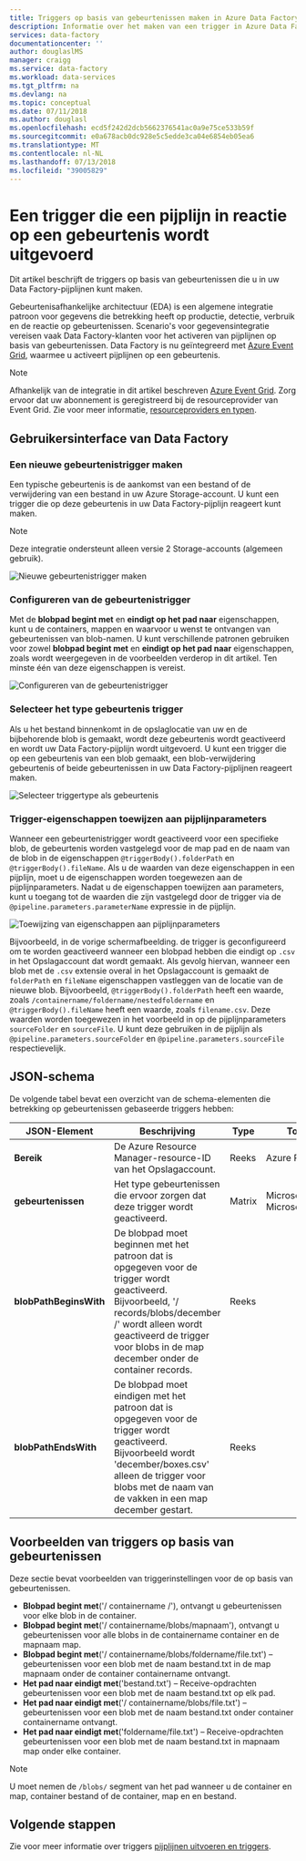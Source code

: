 ```yaml
---
title: Triggers op basis van gebeurtenissen maken in Azure Data Factory | Microsoft Docs
description: Informatie over het maken van een trigger in Azure Data Factory die een pijplijn in reactie op een gebeurtenis wordt uitgevoerd.
services: data-factory
documentationcenter: ''
author: douglaslMS
manager: craigg
ms.service: data-factory
ms.workload: data-services
ms.tgt_pltfrm: na
ms.devlang: na
ms.topic: conceptual
ms.date: 07/11/2018
ms.author: douglasl
ms.openlocfilehash: ecd5f242d2dcb5662376541ac0a9e75ce533b59f
ms.sourcegitcommit: e0a678acb0dc928e5c5edde3ca04e6854eb05ea6
ms.translationtype: MT
ms.contentlocale: nl-NL
ms.lasthandoff: 07/13/2018
ms.locfileid: "39005829"
---
```

# <a name="create-a-trigger-that-runs-a-pipeline-in-response-to-an-event"></a>Een trigger die een pijplijn in reactie op een gebeurtenis wordt uitgevoerd

Dit artikel beschrijft de triggers op basis van gebeurtenissen die u in uw Data Factory-pijplijnen kunt maken.

Gebeurtenisafhankelijke architectuur (EDA) is een algemene integratie patroon voor gegevens die betrekking heeft op productie, detectie, verbruik en de reactie op gebeurtenissen. Scenario's voor gegevensintegratie vereisen vaak Data Factory-klanten voor het activeren van pijplijnen op basis van gebeurtenissen. Data Factory is nu geïntegreerd met [Azure Event Grid](https://azure.microsoft.com/services/event-grid/), waarmee u activeert pijplijnen op een gebeurtenis.

> [!NOTE]
> Afhankelijk van de integratie in dit artikel beschreven [Azure Event Grid](https://azure.microsoft.com/services/event-grid/). Zorg ervoor dat uw abonnement is geregistreerd bij de resourceprovider van Event Grid. Zie voor meer informatie, [resourceproviders en typen](../azure-resource-manager/resource-manager-supported-services.md#portal).

## <a name="data-factory-ui"></a>Gebruikersinterface van Data Factory

### <a name="create-a-new-event-trigger"></a>Een nieuwe gebeurtenistrigger maken

Een typische gebeurtenis is de aankomst van een bestand of de verwijdering van een bestand in uw Azure Storage-account. U kunt een trigger die op deze gebeurtenis in uw Data Factory-pijplijn reageert kunt maken.

> [!NOTE]
> Deze integratie ondersteunt alleen versie 2 Storage-accounts (algemeen gebruik).

![Nieuwe gebeurtenistrigger maken](media/how-to-create-event-trigger/event-based-trigger-image1.png)

### <a name="configure-the-event-trigger"></a>Configureren van de gebeurtenistrigger

Met de **blobpad begint met** en **eindigt op het pad naar** eigenschappen, kunt u de containers, mappen en waarvoor u wenst te ontvangen van gebeurtenissen van blob-namen. U kunt verschillende patronen gebruiken voor zowel **blobpad begint met** en **eindigt op het pad naar** eigenschappen, zoals wordt weergegeven in de voorbeelden verderop in dit artikel. Ten minste één van deze eigenschappen is vereist.

![Configureren van de gebeurtenistrigger](media/how-to-create-event-trigger/event-based-trigger-image2.png)

### <a name="select-the-event-trigger-type"></a>Selecteer het type gebeurtenis trigger

Als u het bestand binnenkomt in de opslaglocatie van uw en de bijbehorende blob is gemaakt, wordt deze gebeurtenis wordt geactiveerd en wordt uw Data Factory-pijplijn wordt uitgevoerd. U kunt een trigger die op een gebeurtenis van een blob gemaakt, een blob-verwijdering gebeurtenis of beide gebeurtenissen in uw Data Factory-pijplijnen reageert maken.

![Selecteer triggertype als gebeurtenis](media/how-to-create-event-trigger/event-based-trigger-image3.png)

### <a name="map-trigger-properties-to-pipeline-parameters"></a>Trigger-eigenschappen toewijzen aan pijplijnparameters

Wanneer een gebeurtenistrigger wordt geactiveerd voor een specifieke blob, de gebeurtenis worden vastgelegd voor de map pad en de naam van de blob in de eigenschappen `@triggerBody().folderPath` en `@triggerBody().fileName`. Als u de waarden van deze eigenschappen in een pijplijn, moet u de eigenschappen worden toegewezen aan de pijplijnparameters. Nadat u de eigenschappen toewijzen aan parameters, kunt u toegang tot de waarden die zijn vastgelegd door de trigger via de `@pipeline.parameters.parameterName` expressie in de pijplijn.

![Toewijzing van eigenschappen aan pijplijnparameters](media/how-to-create-event-trigger/event-based-trigger-image4.png)

Bijvoorbeeld, in de vorige schermafbeelding. de trigger is geconfigureerd om te worden geactiveerd wanneer een blobpad hebben die eindigt op `.csv` in het Opslagaccount dat wordt gemaakt. Als gevolg hiervan, wanneer een blob met de `.csv` extensie overal in het Opslagaccount is gemaakt de `folderPath` en `fileName` eigenschappen vastleggen van de locatie van de nieuwe blob. Bijvoorbeeld, `@triggerBody().folderPath` heeft een waarde, zoals `/containername/foldername/nestedfoldername` en `@triggerBody().fileName` heeft een waarde, zoals `filename.csv`. Deze waarden worden toegewezen in het voorbeeld in op de pijplijnparameters `sourceFolder` en `sourceFile`. U kunt deze gebruiken in de pijplijn als `@pipeline.parameters.sourceFolder` en `@pipeline.parameters.sourceFile` respectievelijk.

## <a name="json-schema"></a>JSON-schema

De volgende tabel bevat een overzicht van de schema-elementen die betrekking op gebeurtenissen gebaseerde triggers hebben:

| **JSON-Element** | **Beschrijving** | **Type** | **Toegestane waarden** | **Vereist** |
| ---------------- | --------------- | -------- | ------------------ | ------------ |
| **Bereik** | De Azure Resource Manager-resource-ID van het Opslagaccount. | Reeks | Azure Resource Manager-ID | Ja |
| **gebeurtenissen** | Het type gebeurtenissen die ervoor zorgen dat deze trigger wordt geactiveerd. | Matrix    | Microsoft.Storage.BlobCreated, Microsoft.Storage.BlobDeleted | Ja, een combinatie. |
| **blobPathBeginsWith** | De blobpad moet beginnen met het patroon dat is opgegeven voor de trigger wordt geactiveerd. Bijvoorbeeld, '/ records/blobs/december /' wordt alleen wordt geactiveerd de trigger voor blobs in de map december onder de container records. | Reeks   | | Er moet ten minste één van deze eigenschappen worden opgegeven: blobPathBeginsWith, blobPathEndsWith. |
| **blobPathEndsWith** | De blobpad moet eindigen met het patroon dat is opgegeven voor de trigger wordt geactiveerd. Bijvoorbeeld wordt 'december/boxes.csv' alleen de trigger voor blobs met de naam van de vakken in een map december gestart. | Reeks   | | Er moet ten minste één van deze eigenschappen worden opgegeven: blobPathBeginsWith, blobPathEndsWith. |

## <a name="examples-of-event-based-triggers"></a>Voorbeelden van triggers op basis van gebeurtenissen

Deze sectie bevat voorbeelden van triggerinstellingen voor de op basis van gebeurtenissen.

-   **Blobpad begint met**('/ containername /'), ontvangt u gebeurtenissen voor elke blob in de container.
-   **Blobpad begint met**('/ containername/blobs/mapnaam'), ontvangt u gebeurtenissen voor alle blobs in de containername container en de mapnaam map.
-   **Blobpad begint met**('/ containername/blobs/foldername/file.txt') – gebeurtenissen voor een blob met de naam bestand.txt in de map mapnaam onder de container containername ontvangt.
-   **Het pad naar eindigt met**('bestand.txt') – Receive-opdrachten gebeurtenissen voor een blob met de naam bestand.txt op elk pad.
-   **Het pad naar eindigt met**('/ containername/blobs/file.txt') – gebeurtenissen voor een blob met de naam bestand.txt onder container containername ontvangt.
-   **Het pad naar eindigt met**('foldername/file.txt') – Receive-opdrachten gebeurtenissen voor een blob met de naam bestand.txt in mapnaam map onder elke container.

> [!NOTE]
> U moet nemen de `/blobs/` segment van het pad wanneer u de container en map, container bestand of de container, map en en bestand.

## <a name="next-steps"></a>Volgende stappen
Zie voor meer informatie over triggers [pijplijnen uitvoeren en triggers](concepts-pipeline-execution-triggers.md#triggers).
